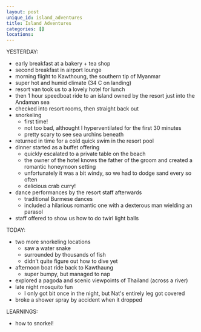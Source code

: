 ```yaml
---
layout: post
unique_id: island_adventures
title: Island Adventures
categories: []
locations: 
---
```


YESTERDAY:
* early breakfast at a bakery + tea shop
* second breakfast in airport lounge
* morning flight to Kawthoung, the southern tip of Myanmar
* super hot and humid climate (34 C on landing)
* resort van took us to a lovely hotel for lunch
* then 1 hour speedboat ride to an island owned by the resort just into the Andaman sea
* checked into resort rooms, then straight back out
* snorkeling
  * first time!
  * not too bad, althought I hyperventilated for the first 30 minutes
  * pretty scary to see sea urchins beneath
* returned in time for a cold quick swim in the resort pool
* dinner started as a buffet offering
  * quickly escalated to a private table on the beach
  * the owner of the hotel knows the father of the groom and created a romantic honeymoon setting
  * unfortunately it was a bit windy, so we had to dodge sand every so often
  * delicious crab curry!
* dance performances by the resort staff afterwards
  * traditional Burmese dances
  * included a hilarious romantic one with a dexterous man wielding an parasol
* staff offered to show us how to do twirl light balls

TODAY:
* two more snorkeling locations
  * saw a water snake
  * surrounded by thousands of fish
  * didn't quite figure out how to dive yet
* afternoon boat ride back to Kawthaung
  * super bumpy, but managed to nap
* explored a pagoda and scenic viewpoints of Thailand (across a river)
* late night mosquito fun
  * I only got bit once in the night, but Nat's entirely leg got covered
* broke a shower spray by accident when it dropped

LEARNINGS:
* how to snorkel!

